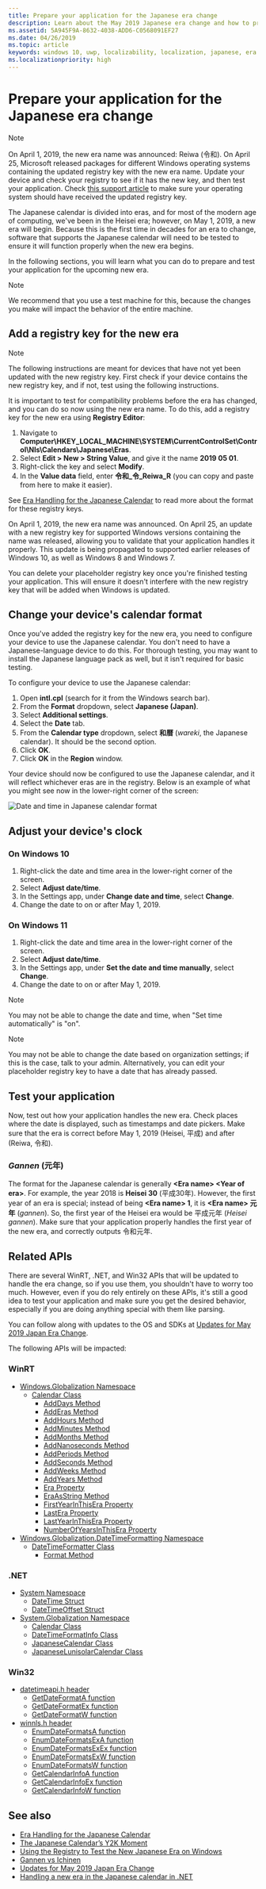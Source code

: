 ```yaml
---
title: Prepare your application for the Japanese era change
description: Learn about the May 2019 Japanese era change and how to prepare your application.
ms.assetid: 5A945F9A-8632-4038-ADD6-C0568091EF27
ms.date: 04/26/2019
ms.topic: article
keywords: windows 10, uwp, localizability, localization, japanese, era
ms.localizationpriority: high
---
```


# Prepare your application for the Japanese era change

> [!NOTE]
> On April 1, 2019, the new era name was announced: Reiwa (令和). On April 25, Microsoft released packages for different Windows operating systems containing the updated registry key with the new era name. Update your device and check your registry to see if it has the new key, and then test your application. Check [this support article](https://support.microsoft.com/help/4469068/summary-of-new-japanese-era-updates-kb4469068) to make sure your operating system should have received the updated registry key.

The Japanese calendar is divided into eras, and for most of the modern age of computing, we've been in the Heisei era; however, on May 1, 2019, a new era will begin. Because this is the first time in decades for an era to change, software that supports the Japanese calendar will need to be tested to ensure it will function properly when the new era begins.

In the following sections, you will learn what you can do to prepare and test your application for the upcoming new era.

> [!NOTE]
> We recommend that you use a test machine for this, because the changes you make will impact the behavior of the entire machine.

## Add a registry key for the new era

> [!NOTE]
> The following instructions are meant for devices that have not yet been updated with the new registry key. First check if your device contains the new registry key, and if not, test using the following instructions.

It is important to test for compatibility problems before the era has changed, and you can do so now using the new era name. To do this, add a registry key for the new era using **Registry Editor**:

1. Navigate to **Computer\HKEY_LOCAL_MACHINE\SYSTEM\CurrentControlSet\Control\Nls\Calendars\Japanese\Eras**.
2. Select **Edit > New > String Value**, and give it the name **2019 05 01**.
3. Right-click the key and select **Modify**.
4. In the **Value data** field, enter **令和_令_Reiwa_R** (you can copy and paste from here to make it easier).

See [Era Handling for the Japanese Calendar](/windows/desktop/Intl/era-handling-for-the-japanese-calendar) to read more about the format for these registry keys.

On April 1, 2019, the new era name was announced. On April 25, an update with a new registry key for supported Windows versions containing the name was released, allowing you to validate that your application handles it properly. This update is being propagated to supported earlier releases of Windows 10, as well as Windows 8 and Windows 7.

You can delete your placeholder registry key once you're finished testing your application. This will ensure it doesn't interfere with the new registry key that will be added when Windows is updated.

## Change your device's calendar format

Once you've added the registry key for the new era, you need to configure your device to use the Japanese calendar. You don't need to have a Japanese-language device to do this. For thorough testing, you may want to install the Japanese language pack as well, but it isn't required for basic testing.

To configure your device to use the Japanese calendar:

1. Open **intl.cpl** (search for it from the Windows search bar).
2. From the **Format** dropdown, select **Japanese (Japan)**.
3. Select **Additional settings**.
4. Select the **Date** tab.
5. From the **Calendar type** dropdown, select **和暦** (*wareki*, the Japanese calendar). It should be the second option.
6. Click **OK**.
7. Click **OK** in the **Region** window.

Your device should now be configured to use the Japanese calendar, and it will reflect whichever eras are in the registry. Below is an example of what you might see now in the lower-right corner of the screen:

![Date and time in Japanese calendar format](images/japanese-calendar-format.png)

## Adjust your device's clock

### On Windows 10

1. Right-click the date and time area in the lower-right corner of the screen.
2. Select **Adjust date/time**.
3. In the Settings app, under **Change date and time**, select **Change**.
4. Change the date to on or after May 1, 2019.

### On Windows 11

1. Right-click the date and time area in the lower-right corner of the screen.
2. Select **Adjust date/time**.
3. In the Settings app, under **Set the date and time manually**, select **Change**.
4. Change the date to on or after May 1, 2019.

> [!NOTE]
> You may not be able to change the date and time, when "Set time automatically" is "on".

> [!NOTE]
> You may not be able to change the date based on organization settings; if this is the case, talk to your admin. Alternatively, you can edit your placeholder registry key to have a date that has already passed.

## Test your application

Now, test out how your application handles the new era. Check places where the date is displayed, such as timestamps and date pickers. Make sure that the era is correct before May 1, 2019 (Heisei, 平成) and after (Reiwa, 令和).

### *Gannen* (元年)

The format for the Japanese calendar is generally **&lt;Era name&gt; &lt;Year of era&gt;**. For example, the year 2018 is **Heisei 30** (平成30年).  However, the first year of an era is special; instead of being **&lt;Era name&gt; 1**, it is **&lt;Era name&gt; 元年** (*gannen*). So, the first year of the Heisei era would be 平成元年 (*Heisei gannen*). Make sure that your application properly handles the first year of the new era, and correctly outputs 令和元年.

## Related APIs

There are several WinRT, .NET, and Win32 APIs that will be updated to handle the era change, so if you use them, you shouldn't have to worry too much. However, even if you do rely entirely on these APIs, it's still a good idea to test your application and make sure you get the desired behavior, especially if you are doing anything special with them like parsing.

You can follow along with updates to the OS and SDKs at [Updates for May 2019 Japan Era Change](https://support.microsoft.com/help/4470918/updates-for-may-2019-japan-era-change).

The following APIs will be impacted:

### WinRT

* [Windows.Globalization Namespace](/uwp/api/windows.globalization)
  * [Calendar Class](/uwp/api/windows.globalization.calendar)
    * [AddDays Method](/uwp/api/windows.globalization.calendar.adddays)
    * [AddEras Method](/uwp/api/windows.globalization.calendar.adderas)
    * [AddHours Method](/uwp/api/windows.globalization.calendar.addhours)
    * [AddMinutes Method](/uwp/api/windows.globalization.calendar.addminutes)
    * [AddMonths Method](/uwp/api/windows.globalization.calendar.addmonths)
    * [AddNanoseconds Method](/uwp/api/windows.globalization.calendar.addnanoseconds)
    * [AddPeriods Method](/uwp/api/windows.globalization.calendar.addperiods)
    * [AddSeconds Method](/uwp/api/windows.globalization.calendar.addseconds)
    * [AddWeeks Method](/uwp/api/windows.globalization.calendar.addweeks)
    * [AddYears Method](/uwp/api/windows.globalization.calendar.addyears)
    * [Era Property](/uwp/api/windows.globalization.calendar.era)
    * [EraAsString Method](/uwp/api/windows.globalization.calendar.eraasstring)
    * [FirstYearInThisEra Property](/uwp/api/windows.globalization.calendar.firstyearinthisera)
    * [LastEra Property](/uwp/api/windows.globalization.calendar.lastera)
    * [LastYearInThisEra Property](/uwp/api/windows.globalization.calendar.lastyearinthisera)
    * [NumberOfYearsInThisEra Property](/uwp/api/windows.globalization.calendar.numberofyearsinthisera)
* [Windows.Globalization.DateTimeFormatting Namespace](/uwp/api/windows.globalization.datetimeformatting)
  * [DateTimeFormatter Class](/uwp/api/windows.globalization.datetimeformatting.datetimeformatter)
    * [Format Method](/uwp/api/windows.globalization.datetimeformatting.datetimeformatter.format)

### .NET

* [System Namespace](/dotnet/api/system)
  * [DateTime Struct](/dotnet/api/system.datetime)
  * [DateTimeOffset Struct](/dotnet/api/system.datetimeoffset)
* [System.Globalization Namespace](/dotnet/api/system.globalization)
  * [Calendar Class](/dotnet/api/system.globalization.calendar)
  * [DateTimeFormatInfo Class](/dotnet/api/system.globalization.datetimeformatinfo)
  * [JapaneseCalendar Class](/dotnet/api/system.globalization.japanesecalendar)
  * [JapaneseLunisolarCalendar Class](/dotnet/api/system.globalization.japaneselunisolarcalendar)

### Win32

* [datetimeapi.h header](/windows/desktop/api/datetimeapi/)
  * [GetDateFormatA function](/windows/desktop/api/datetimeapi/nf-datetimeapi-getdateformata)
  * [GetDateFormatEx function](/windows/desktop/api/datetimeapi/nf-datetimeapi-getdateformatex)
  * [GetDateFormatW function](/windows/desktop/api/datetimeapi/nf-datetimeapi-getdateformatw)
* [winnls.h header](/windows/desktop/api/winnls/)
  * [EnumDateFormatsA function](/windows/desktop/api/winnls/nf-winnls-enumdateformatsa)
  * [EnumDateFormatsExA function](/windows/desktop/api/winnls/nf-winnls-enumdateformatsexa)
  * [EnumDateFormatsExEx function](/windows/desktop/api/winnls/nf-winnls-enumdateformatsexex)
  * [EnumDateFormatsExW function](/windows/desktop/api/winnls/nf-winnls-enumdateformatsexw)
  * [EnumDateFormatsW function](/windows/desktop/api/winnls/nf-winnls-enumdateformatsw)
  * [GetCalendarInfoA function](/windows/desktop/api/winnls/nf-winnls-getcalendarinfoa)
  * [GetCalendarInfoEx function](/windows/desktop/api/winnls/nf-winnls-getcalendarinfoex)
  * [GetCalendarInfoW function](/windows/desktop/api/winnls/nf-winnls-getcalendarinfow)

## See also

* [Era Handling for the Japanese Calendar](/windows/desktop/Intl/era-handling-for-the-japanese-calendar)
* [The Japanese Calendar’s Y2K Moment](/archive/blogs/shawnste/the-japanese-calendars-y2k-moment)
* [Using the Registry to Test the New Japanese Era on Windows](/archive/blogs/shawnste/using-the-registry-to-test-the-new-japanese-era-on-windows)
* [Gannen vs Ichinen](/archive/blogs/shawnste/gannen-vs-ichinen)
* [Updates for May 2019 Japan Era Change](https://support.microsoft.com/help/4470918/updates-for-may-2019-japan-era-change)
* [Handling a new era in the Japanese calendar in .NET](https://devblogs.microsoft.com/dotnet/handling-a-new-era-in-the-japanese-calendar-in-net/)
